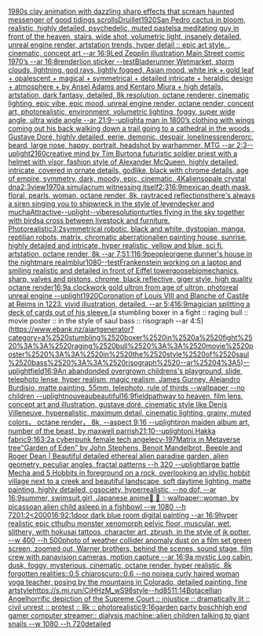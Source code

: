 [1980s clay animation with dazzling sharp effects that scream haunted messenger of good tidings scrolls](https://www.ebank.nz/aiartgenerator?category=1980s%2520clay%2520animation%2520with%2520dazzling%2520sharp%2520effects%2520that%2520scream%2520haunted%2520messenger%2520of%2520good%2520tidings%2520scrolls)[Druillet](https://www.ebank.nz/aiartgenerator?category=Druillet)[1920](https://www.ebank.nz/aiartgenerator?category=1920)[San Pedro cactus in bloom, realistic, highly detailed, psychedelic, muted pastels](https://www.ebank.nz/aiartgenerator?category=San%2520Pedro%2520cactus%2520in%2520bloom%2C%2520realistic%2C%2520highly%2520detailed%2C%2520psychedelic%2C%2520muted%2520pastels)[a meditating guy in front of the heaven, stairs, wide shot, volumetric light, insanely detailed, unreal engine render, artstation trends, hyper detail :: epic art style. , cinematic, concept art --ar 16:9](https://www.ebank.nz/aiartgenerator?category=a%2520meditating%2520guy%2520in%2520front%2520of%2520the%2520heaven%2C%2520stairs%2C%2520wide%2520shot%2C%2520volumetric%2520light%2C%2520insanely%2520detailed%2C%2520unreal%2520engine%2520render%2C%2520artstation%2520trends%2C%2520hyper%2520detail%2520%3A%3A%2520epic%2520art%2520style.%2520%2C%2520cinematic%2C%2520concept%2520art%2520--ar%252016%3A9)[Led Zepplin illustration Main Street comic 1970’s --ar 16:8](https://www.ebank.nz/aiartgenerator?category=Led%2520Zepplin%2520illustration%2520Main%2520Street%2520comic%25201970%E2%80%99s%2520--ar%252016%3A8)[render](https://www.ebank.nz/aiartgenerator?category=render)[lion sticker --test](https://www.ebank.nz/aiartgenerator?category=lion%2520sticker%2520--test)[Bladerunner Wetmarket, storm clouds, lightning, god rays, lightly fogged, Asian mood, white ink + gold leaf + opalescent + magical + symmetrical + detailed intricate + heraldic design + atmosphere + by Ansel Adams and Kentaro Miura + high details, artstation, dark fantasy, detailed, 8k resolution, octane renderer, cinematic lighting, epic vibe, epic mood, unreal engine render, octane render, concept art, photorealistic, environment, volumetric lighting, foggy, super wide angle, ultra wide angle --ar 21:9](https://www.ebank.nz/aiartgenerator?category=Bladerunner%2520Wetmarket%2C%2520storm%2520clouds%2C%2520lightning%2C%2520god%2520rays%2C%2520lightly%2520fogged%2C%2520Asian%2520mood%2C%2520white%2520ink%2520%2B%2520gold%2520leaf%2520%2B%2520opalescent%2520%2B%2520magical%2520%2B%2520symmetrical%2520%2B%2520detailed%2520intricate%2520%2B%2520heraldic%2520design%2520%2B%2520atmosphere%2520%2B%2520by%2520Ansel%2520Adams%2520and%2520Kentaro%2520Miura%2520%2B%2520high%2520details%2C%2520artstation%2C%2520dark%2520fantasy%2C%2520detailed%2C%25208k%2520resolution%2C%2520octane%2520renderer%2C%2520cinematic%2520lighting%2C%2520epic%2520vibe%2C%2520epic%2520mood%2C%2520unreal%2520engine%2520render%2C%2520octane%2520render%2C%2520concept%2520art%2C%2520photorealistic%2C%2520environment%2C%2520volumetric%2520lighting%2C%2520foggy%2C%2520super%2520wide%2520angle%2C%2520ultra%2520wide%2520angle%2520--ar%252021%3A9)[--uplight](https://www.ebank.nz/aiartgenerator?category=--uplight)[a man in 1800’s clothing with wings coming out his back walking down a trail going to a cathedral in the woods , Gustave Doré, highly detailed, eerie, demonic, despair, loneliness](https://www.ebank.nz/aiartgenerator?category=a%2520man%2520in%25201800%E2%80%99s%2520clothing%2520with%2520wings%2520coming%2520out%2520his%2520back%2520walking%2520down%2520a%2520trail%2520going%2520to%2520a%2520cathedral%2520in%2520the%2520woods%2520%2C%2520Gustave%2520Dor%C3%A9%2C%2520highly%2520detailed%2C%2520eerie%2C%2520demonic%2C%2520despair%2C%2520loneliness)[render](https://www.ebank.nz/aiartgenerator?category=render)[orc, beard, large nose, happy, portrait, headshot by warhammer, MTG --ar 2:3](https://www.ebank.nz/aiartgenerator?category=orc%2C%2520beard%2C%2520large%2520nose%2C%2520happy%2C%2520portrait%2C%2520headshot%2520by%2520warhammer%2C%2520MTG%2520--ar%25202%3A3)[--uplight](https://www.ebank.nz/aiartgenerator?category=--uplight)[2160](https://www.ebank.nz/aiartgenerator?category=2160)[creative mind by Tim Burton](https://www.ebank.nz/aiartgenerator?category=creative%2520mind%2520by%2520Tim%2520Burton)[a futuristic soldier priest with a helmet with visor, fashion style of Alexander McQueen, highly detailed, intricate, covered in ornate details, godlike, black with chrome details, age of empire, symmetry, dark, moody, epic, cinematic, 4K](https://www.ebank.nz/aiartgenerator?category=a%2520futuristic%2520soldier%2520priest%2520with%2520a%2520helmet%2520with%2520visor%2C%2520fashion%2520style%2520of%2520Alexander%2520McQueen%2C%2520highly%2520detailed%2C%2520intricate%2C%2520covered%2520in%2520ornate%2520details%2C%2520godlike%2C%2520black%2520with%2520chrome%2520details%2C%2520age%2520of%2520empire%2C%2520symmetry%2C%2520dark%2C%2520moody%2C%2520epic%2C%2520cinematic%2C%25204K)[aliens](https://www.ebank.nz/aiartgenerator?category=aliens)[opale crystal dna](https://www.ebank.nz/aiartgenerator?category=opale%2520crystal%2520dna)[2:3](https://www.ebank.nz/aiartgenerator?category=2%3A3)[view](https://www.ebank.nz/aiartgenerator?category=view)[1970](https://www.ebank.nz/aiartgenerator?category=1970)[a simulacrum witnessing itself](https://www.ebank.nz/aiartgenerator?category=a%2520simulacrum%2520witnessing%2520itself)[2:3](https://www.ebank.nz/aiartgenerator?category=2%3A3)[16:9](https://www.ebank.nz/aiartgenerator?category=16%3A9)[mexican death mask, floral, pearls, woman, octane render, 8k, raytraced reflections](https://www.ebank.nz/aiartgenerator?category=mexican%2520death%2520mask%2C%2520floral%2C%2520pearls%2C%2520woman%2C%2520octane%2520render%2C%25208k%2C%2520raytraced%2520reflections)[there's always a siren singing you to shipwreck in the style of leyendecker and mucha](https://www.ebank.nz/aiartgenerator?category=there%27s%2520always%2520a%2520siren%2520singing%2520you%2520to%2520shipwreck%2520in%2520the%2520style%2520of%2520leyendecker%2520and%2520mucha)[Attractive](https://www.ebank.nz/aiartgenerator?category=Attractive)[--uplight](https://www.ebank.nz/aiartgenerator?category=--uplight)[--vibe](https://www.ebank.nz/aiartgenerator?category=--vibe)[resolution](https://www.ebank.nz/aiartgenerator?category=resolution)[turtles flying in the sky together with birds](https://www.ebank.nz/aiartgenerator?category=turtles%2520flying%2520in%2520the%2520sky%2520together%2520with%2520birds)[a cross between livestock and furniture. Photorealistic](https://www.ebank.nz/aiartgenerator?category=a%2520cross%2520between%2520livestock%2520and%2520furniture.%2520Photorealistic)[3:2](https://www.ebank.nz/aiartgenerator?category=3%3A2)[symmetrical robotic, black and white, dystopian, manga, reptilian robots, matrix, chromatic aberration](https://www.ebank.nz/aiartgenerator?category=symmetrical%2520robotic%2C%2520black%2520and%2520white%2C%2520dystopian%2C%2520manga%2C%2520reptilian%2520robots%2C%2520matrix%2C%2520chromatic%2520aberration)[alien painting house, sunrise, highly detailed and intricate, hyper realistic, yellow and blue, sci fi, artstation, octane render, 8k --ar 7:5](https://www.ebank.nz/aiartgenerator?category=alien%2520painting%2520house%2C%2520sunrise%2C%2520highly%2520detailed%2520and%2520intricate%2C%2520hyper%2520realistic%2C%2520yellow%2520and%2520blue%2C%2520sci%2520fi%2C%2520artstation%2C%2520octane%2520render%2C%25208k%2520--ar%25207%3A5)[1:1](https://www.ebank.nz/aiartgenerator?category=1%3A1)[16:9](https://www.ebank.nz/aiartgenerator?category=16%3A9)[people](https://www.ebank.nz/aiartgenerator?category=people)[orgene dunner's house in the nightmare realm](https://www.ebank.nz/aiartgenerator?category=orgene%2520dunner%27s%2520house%2520in%2520the%2520nightmare%2520realm)[blur](https://www.ebank.nz/aiartgenerator?category=blur)[1080](https://www.ebank.nz/aiartgenerator?category=1080)[--test](https://www.ebank.nz/aiartgenerator?category=--test)[Frankenstein working on a laptop and smiling realistic and detailed in front of Eiffel tower](https://www.ebank.nz/aiartgenerator?category=Frankenstein%2520working%2520on%2520a%2520laptop%2520and%2520smiling%2520realistic%2520and%2520detailed%2520in%2520front%2520of%2520Eiffel%2520tower)[goose](https://www.ebank.nz/aiartgenerator?category=goose)[biomechanics, sharp, valves and pistons, chrome, black reflective, giger style, high quality octane render](https://www.ebank.nz/aiartgenerator?category=biomechanics%2C%2520sharp%2C%2520valves%2520and%2520pistons%2C%2520chrome%2C%2520black%2520reflective%2C%2520giger%2520style%2C%2520high%2520quality%2520octane%2520render)[16:9](https://www.ebank.nz/aiartgenerator?category=16%3A9)[a clockwork gold ultron from age of ultron, photoreal unreal engine --uplight](https://www.ebank.nz/aiartgenerator?category=a%2520clockwork%2520gold%2520ultron%2520from%2520age%2520of%2520ultron%2C%2520photoreal%2520unreal%2520engine%2520--uplight)[1920](https://www.ebank.nz/aiartgenerator?category=1920)[Coronation of Louis VIII and Blanche of Castile at Reims in 1223. vivid illustration, detailed. --ar 5:4](https://www.ebank.nz/aiartgenerator?category=Coronation%2520of%2520Louis%2520VIII%2520and%2520Blanche%2520of%2520Castile%2520at%2520Reims%2520in%25201223.%2520vivid%2520illustration%2C%2520detailed.%2520--ar%25205%3A4)[16:9](https://www.ebank.nz/aiartgenerator?category=16%3A9)[magician splitting a deck of cards out of his sleeve.](https://www.ebank.nz/aiartgenerator?category=magician%2520splitting%2520a%2520deck%2520of%2520cards%2520out%2520of%2520his%2520sleeve.)[a stumbling boxer in a fight :: raging bull :: movie poster :: in the style of saul bass :: risograph --ar 4:5](https://www.ebank.nz/aiartgenerator?category=a%2520stumbling%2520boxer%2520in%2520a%2520fight%2520%3A%3A%2520raging%2520bull%2520%3A%3A%2520movie%2520poster%2520%3A%3A%2520in%2520the%2520style%2520of%2520saul%2520bass%2520%3A%3A%2520risograph%2520--ar%25204%3A5)[--uplight](https://www.ebank.nz/aiartgenerator?category=--uplight)[field](https://www.ebank.nz/aiartgenerator?category=field)[16:9](https://www.ebank.nz/aiartgenerator?category=16%3A9)[An abandonded overgrown childrens's playground, slide, telephoto lense, hyper realism, magic realism, James Gurney, Alejandro Burdisio, matte painting, 55mm, telephoto, rule of thirds --wallpaper --no children --uplight](https://www.ebank.nz/aiartgenerator?category=An%2520abandonded%2520overgrown%2520childrens%27s%2520playground%2C%2520slide%2C%2520telephoto%2520lense%2C%2520hyper%2520realism%2C%2520magic%2520realism%2C%2520James%2520Gurney%2C%2520Alejandro%2520Burdisio%2C%2520matte%2520painting%2C%252055mm%2C%2520telephoto%2C%2520rule%2520of%2520thirds%2520--wallpaper%2520--no%2520children%2520--uplight)[nouveau](https://www.ebank.nz/aiartgenerator?category=nouveau)[beautiful](https://www.ebank.nz/aiartgenerator?category=beautiful)[16:9](https://www.ebank.nz/aiartgenerator?category=16%3A9)[field](https://www.ebank.nz/aiartgenerator?category=field)[pathway to heaven, film lens, concept art and illustration, gustave doré, cinematic style like Denis Villeneuve, hyperealistic, maximum detail, cinematic lighting, grainy, muted colors， octane render， 8k, --aspect 9:16 --uplight](https://www.ebank.nz/aiartgenerator?category=pathway%2520to%2520heaven%2C%2520film%2520lens%2C%2520concept%2520art%2520and%2520illustration%2C%2520gustave%2520dor%C3%A9%2C%2520cinematic%2520style%2520like%2520Denis%2520Villeneuve%2C%2520hyperealistic%2C%2520maximum%2520detail%2C%2520cinematic%2520lighting%2C%2520grainy%2C%2520muted%2520colors%EF%BC%8C%2520octane%2520render%EF%BC%8C%25208k%2C%2520--aspect%25209%3A16%2520--uplight)[iron maiden album art, number of the beast, by maxwell parrish](https://www.ebank.nz/aiartgenerator?category=iron%2520maiden%2520album%2520art%2C%2520number%2520of%2520the%2520beast%2C%2520by%2520maxwell%2520parrish)[21:10](https://www.ebank.nz/aiartgenerator?category=21%3A10)[--uplight](https://www.ebank.nz/aiartgenerator?category=--uplight)[oni,Hakka fabric](https://www.ebank.nz/aiartgenerator?category=oni%2CHakka%2520fabric)[9:16](https://www.ebank.nz/aiartgenerator?category=9%3A16)[3:2](https://www.ebank.nz/aiartgenerator?category=3%3A2)[a cyberpunk female tech angel](https://www.ebank.nz/aiartgenerator?category=a%2520cyberpunk%2520female%2520tech%2520angel)[ecv-197](https://www.ebank.nz/aiartgenerator?category=ecv-197)[Matrix in Metaverse tree](https://www.ebank.nz/aiartgenerator?category=Matrix%2520in%2520Metaverse%2520tree)["Garden of Eden" by John Stephens, Benoit Mandelbrot, Beeple and Roger Dean | Beautiful detailed ethereal alien paradise garden, alien geometry, peculiar angles, fractal patterns --h 320 --uplight](https://www.ebank.nz/aiartgenerator?category=%22Garden%2520of%2520Eden%22%2520by%2520John%2520Stephens%2C%2520Benoit%2520Mandelbrot%2C%2520Beeple%2520and%2520Roger%2520Dean%2520%7C%2520Beautiful%2520detailed%2520ethereal%2520alien%2520paradise%2520garden%2C%2520alien%2520geometry%2C%2520peculiar%2520angles%2C%2520fractal%2520patterns%2520--h%2520320%2520--uplight)[large battle Mecha and 5 Hobbits in foreground on a rock, overlooking an idyllic hobbit village next to a creek and beautiful landscape, soft daytime lighting, matte painting, highly detailed, cgsociety, hyperrealistic, --no dof, --ar 16:9](https://www.ebank.nz/aiartgenerator?category=large%2520battle%2520Mecha%2520and%25205%2520Hobbits%2520in%2520foreground%2520on%2520a%2520rock%2C%2520overlooking%2520an%2520idyllic%2520hobbit%2520village%2520next%2520to%2520a%2520creek%2520and%2520beautiful%2520landscape%2C%2520soft%2520daytime%2520lighting%2C%2520matte%2520painting%2C%2520highly%2520detailed%2C%2520cgsociety%2C%2520hyperrealistic%2C%2520--no%2520dof%2C%2520--ar%252016%3A9)[summer, swimsuit,girl, Japanese anime](https://www.ebank.nz/aiartgenerator?category=summer%2C%2520swimsuit%2Cgirl%2C%2520Japanese%2520anime)[🦞 🌊 ✨](https://www.ebank.nz/aiartgenerator?category=%F0%9F%A6%9E%2520%F0%9F%8C%8A%2520%E2%9C%A8)[wallpaper::](https://www.ebank.nz/aiartgenerator?category=wallpaper%3A%3A)[woman, by picasso](https://www.ebank.nz/aiartgenerator?category=woman%2C%2520by%2520picasso)[an alien child asleep in a fishbowl --w 1080 --h 720](https://www.ebank.nz/aiartgenerator?category=an%2520alien%2520child%2520asleep%2520in%2520a%2520fishbowl%2520--w%25201080%2520--h%2520720)[1:2](https://www.ebank.nz/aiartgenerator?category=1%3A2)[<2000](https://www.ebank.nz/aiartgenerator?category=%3C2000)[16:9](https://www.ebank.nz/aiartgenerator?category=16%3A9)[2:1](https://www.ebank.nz/aiartgenerator?category=2%3A1)[door dark blue room digital painting --ar 16:9](https://www.ebank.nz/aiartgenerator?category=door%2520dark%2520blue%2520room%2520digital%2520painting%2520--ar%252016%3A9)[hyper realistic epic cthulhu monster xenomorph pelvic floor, muscular, wet, slithery, with hokusai tattoos, character art, zbrush, in the style of jk potter, --w 400 --h 500](https://www.ebank.nz/aiartgenerator?category=hyper%2520realistic%2520epic%2520cthulhu%2520monster%2520xenomorph%2520pelvic%2520floor%2C%2520muscular%2C%2520wet%2C%2520slithery%2C%2520with%2520hokusai%2520tattoos%2C%2520character%2520art%2C%2520zbrush%2C%2520in%2520the%2520style%2520of%2520jk%2520potter%2C%2520--w%2520400%2520--h%2520500)[photo of weather collider anomaly dust  on a film set green screen, zoomed out, Warner brothers, behind the scenes, sound stage, film crew with panavision cameras, motion capture --ar 16:9](https://www.ebank.nz/aiartgenerator?category=photo%2520of%2520weather%2520collider%2520anomaly%2520dust%2520%2520on%2520a%2520film%2520set%2520green%2520screen%2C%2520zoomed%2520out%2C%2520Warner%2520brothers%2C%2520behind%2520the%2520scenes%2C%2520sound%2520stage%2C%2520film%2520crew%2520with%2520panavision%2520cameras%2C%2520motion%2520capture%2520--ar%252016%3A9)[a mystic Log cabin, dusk, foggy, mysterious, cinematic, octane render, hyper realistic, 8k  forgotten realities::0.5 chiaroscuro::0.6 --no noise](https://www.ebank.nz/aiartgenerator?category=a%2520mystic%2520Log%2520cabin%2C%2520dusk%2C%2520foggy%2C%2520mysterious%2C%2520cinematic%2C%2520octane%2520render%2C%2520hyper%2520realistic%2C%25208k%2520%2520forgotten%2520realities%3A%3A0.5%2520chiaroscuro%3A%3A0.6%2520--no%2520noise)[a curly haired woman yoga teacher, posing by the mountains in Colorado, detailed painting, fine art](https://www.ebank.nz/aiartgenerator?category=a%2520curly%2520haired%2520woman%2520yoga%2520teacher%2C%2520posing%2520by%2520the%2520mountains%2520in%2520Colorado%2C%2520detailed%2520painting%2C%2520fine%2520art)[style](https://www.ebank.nz/aiartgenerator?category=style)[<https://s.mj.run/CjHHzM_wS98>](https://www.ebank.nz/aiartgenerator?category=%3Chttps%3A//s.mj.run/CjHHzM_wS98%3E)[style](https://www.ebank.nz/aiartgenerator?category=style)[--hd](https://www.ebank.nz/aiartgenerator?category=--hd)[85](https://www.ebank.nz/aiartgenerator?category=85)[11:14](https://www.ebank.nz/aiartgenerator?category=11%3A14)[Botacellian Angel](https://www.ebank.nz/aiartgenerator?category=Botacellian%2520Angel)[horrific depiction of the Supreme Court :: injustice :: dramatically lit :: civil unrest :: protest :: 8k :: photorealistic](https://www.ebank.nz/aiartgenerator?category=horrific%2520depiction%2520of%2520the%2520Supreme%2520Court%2520%3A%3A%2520injustice%2520%3A%3A%2520dramatically%2520lit%2520%3A%3A%2520civil%2520unrest%2520%3A%3A%2520protest%2520%3A%3A%25208k%2520%3A%3A%2520photorealistic)[9:16](https://www.ebank.nz/aiartgenerator?category=9%3A16)[garden party bosch](https://www.ebank.nz/aiartgenerator?category=garden%2520party%2520bosch)[high end gamer computer streamer:: dialysis machine::](https://www.ebank.nz/aiartgenerator?category=high%2520end%2520gamer%2520computer%2520streamer%3A%3A%2520dialysis%2520machine%3A%3A)[alien children talking to giant snails --w 1080 --h 720](https://www.ebank.nz/aiartgenerator?category=alien%2520children%2520talking%2520to%2520giant%2520snails%2520--w%25201080%2520--h%2520720)[detailed](https://www.ebank.nz/aiartgenerator?category=detailed)